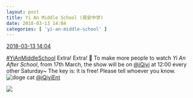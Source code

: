 ```yaml
---
layout: post
title: Yi An Middle School (易安中学)
date: 2018-03-13 14:04
categories: [ 'yi-an-middle-school' ]
---
```


<div class="weibo-info">
  <a href="https://weibo.com/6074218720/G7b8g2qV5">2018-03-13 14:04</a>
</div>

[#YiAnMiddleSchool](https://weibo.com/p/100808e5c67e0668537d4caddefd946dcff208/super_index) Extra! Extra! :loudspeaker: To make more people to watch *Yi An After School*, from 17th March, the show will be on [@iQiyi](https://weibo.com/qiyiguanbo) at 12:00 every other Saturday~ The key is: it is free! Please tell whoever you know. ![doge cat](https://img.t.sinajs.cn/t4/appstyle/expression/ext/normal/4a/mm_org.gif) [@iQiyiEnt](https://weibo.com/qiyizongyi)

<!-- more -->

<a href="//wx1.sinaimg.cn/mw690/006D4NLGly1fpb5l9z83rj31b91wfb2a.jpg">
  <img class="weibo-pic-preview" src="//wx1.sinaimg.cn/orj360/006D4NLGly1fpb5l9z83rj31b91wfb2a.jpg" />
</a>
